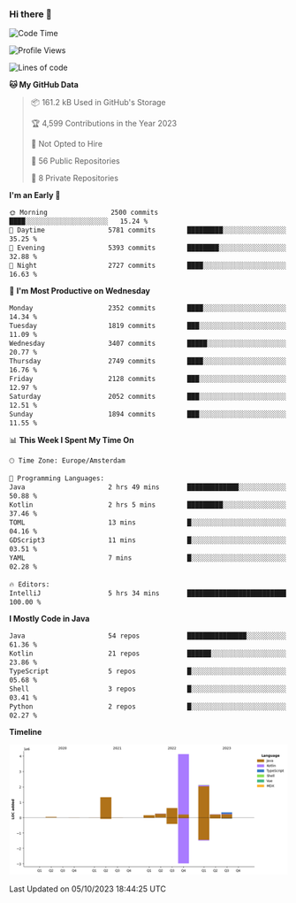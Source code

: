 ### Hi there 👋


<!--START_SECTION:waka-->
![Code Time](http://img.shields.io/badge/Code%20Time-3%2C577%20hrs%2032%20mins-blue)

![Profile Views](http://img.shields.io/badge/Profile%20Views-20-blue)

![Lines of code](https://img.shields.io/badge/From%20Hello%20World%20I%27ve%20Written-9.1%20million%20lines%20of%20code-blue)

**🐱 My GitHub Data** 

> 📦 161.2 kB Used in GitHub's Storage 
 > 
> 🏆 4,599 Contributions in the Year 2023
 > 
> 🚫 Not Opted to Hire
 > 
> 📜 56 Public Repositories 
 > 
> 🔑 8 Private Repositories 
 > 
**I'm an Early 🐤** 

```text
🌞 Morning                2500 commits        ████░░░░░░░░░░░░░░░░░░░░░   15.24 % 
🌆 Daytime                5781 commits        █████████░░░░░░░░░░░░░░░░   35.25 % 
🌃 Evening                5393 commits        ████████░░░░░░░░░░░░░░░░░   32.88 % 
🌙 Night                  2727 commits        ████░░░░░░░░░░░░░░░░░░░░░   16.63 % 
```
📅 **I'm Most Productive on Wednesday** 

```text
Monday                   2352 commits        ████░░░░░░░░░░░░░░░░░░░░░   14.34 % 
Tuesday                  1819 commits        ███░░░░░░░░░░░░░░░░░░░░░░   11.09 % 
Wednesday                3407 commits        █████░░░░░░░░░░░░░░░░░░░░   20.77 % 
Thursday                 2749 commits        ████░░░░░░░░░░░░░░░░░░░░░   16.76 % 
Friday                   2128 commits        ███░░░░░░░░░░░░░░░░░░░░░░   12.97 % 
Saturday                 2052 commits        ███░░░░░░░░░░░░░░░░░░░░░░   12.51 % 
Sunday                   1894 commits        ███░░░░░░░░░░░░░░░░░░░░░░   11.55 % 
```


📊 **This Week I Spent My Time On** 

```text
🕑︎ Time Zone: Europe/Amsterdam

💬 Programming Languages: 
Java                     2 hrs 49 mins       █████████████░░░░░░░░░░░░   50.88 % 
Kotlin                   2 hrs 5 mins        █████████░░░░░░░░░░░░░░░░   37.46 % 
TOML                     13 mins             █░░░░░░░░░░░░░░░░░░░░░░░░   04.16 % 
GDScript3                11 mins             █░░░░░░░░░░░░░░░░░░░░░░░░   03.51 % 
YAML                     7 mins              █░░░░░░░░░░░░░░░░░░░░░░░░   02.28 % 

🔥 Editors: 
IntelliJ                 5 hrs 34 mins       █████████████████████████   100.00 % 
```

**I Mostly Code in Java** 

```text
Java                     54 repos            ███████████████░░░░░░░░░░   61.36 % 
Kotlin                   21 repos            ██████░░░░░░░░░░░░░░░░░░░   23.86 % 
TypeScript               5 repos             █░░░░░░░░░░░░░░░░░░░░░░░░   05.68 % 
Shell                    3 repos             █░░░░░░░░░░░░░░░░░░░░░░░░   03.41 % 
Python                   2 repos             █░░░░░░░░░░░░░░░░░░░░░░░░   02.27 % 
```



**Timeline**

![Lines of Code chart](https://raw.githubusercontent.com/powercasgamer/powercasgamer/master/assets/bar_graph.png)


 Last Updated on 05/10/2023 18:44:25 UTC
<!--END_SECTION:waka-->
